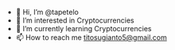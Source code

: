 - 👋 Hi, I’m @tapetelo
- 👀 I’m interested in Cryptocurrencies 
- 🌱 I’m currently learning Cryptocurrencies 
- 📫 How to reach me titosugianto5@gmail.com 

<!---
tapetelo/tapetelo is a ✨ special ✨ repository because its `README.md` (this file) appears on your GitHub profile.
You can click the Preview link to take a look at your changes.
--->

